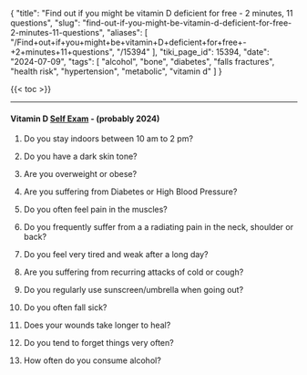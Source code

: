 {
    "title": "Find out if you might be vitamin D deficient for free - 2 minutes, 11 questions",
    "slug": "find-out-if-you-might-be-vitamin-d-deficient-for-free-2-minutes-11-questions",
    "aliases": [
        "/Find+out+if+you+might+be+vitamin+D+deficient+for+free+-+2+minutes+11+questions",
        "/15394"
    ],
    "tiki_page_id": 15394,
    "date": "2024-07-09",
    "tags": [
        "alcohol",
        "bone",
        "diabetes",
        "falls fractures",
        "health risk",
        "hypertension",
        "metabolic",
        "vitamin d"
    ]
}


{{< toc >}}

---

#### Vitamin D [Self Exam](https://indiagetuprise.com/self-examination/) - (probably 2024)

1. Do you stay indoors between 10 am to 2 pm?

1. Do you have a dark skin tone?

1. Are you overweight or obese?

1. Are you suffering from Diabetes or High Blood Pressure?

1. Do you often feel pain in the muscles?

1. Do you frequently suffer from a a radiating pain in the neck, shoulder or back?

1. Do you feel very tired and weak after a long day?

1. Are you suffering from recurring attacks of cold or cough?

1. Do you regularly use sunscreen/umbrella when going out?

1. Do you often fall sick?

1. Does your wounds take longer to heal?

1. Do you tend to forget things very often?

1. How often do you consume alcohol?